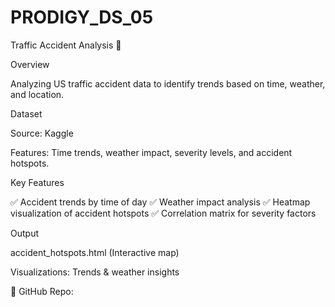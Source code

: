 # PRODIGY_DS_05
Traffic Accident Analysis 🚗

Overview

Analyzing US traffic accident data to identify trends based on time, weather, and location.

Dataset

Source: Kaggle

Features: Time trends, weather impact, severity levels, and accident hotspots.


Key Features

✅ Accident trends by time of day
✅ Weather impact analysis
✅ Heatmap visualization of accident hotspots
✅ Correlation matrix for severity factors

Output

accident_hotspots.html (Interactive map)

Visualizations: Trends & weather insights


🔗 GitHub Repo: 

